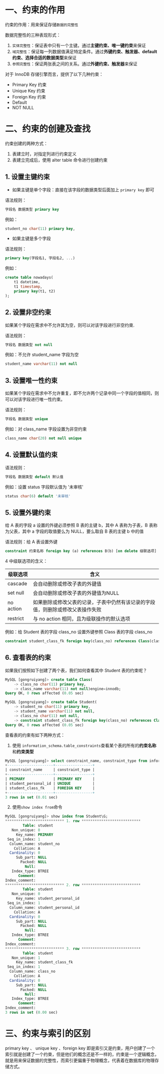 # 一、约束的作用

约束的作用：用来保证存储`数据的完整性`

数据完整性的三种表现形式：

1. `实体完整性`：保证表中只有一个主键。通过**主键约束、唯一键约束**来保证
2. `域完整性`：保证每一列数据值满足特定条件。通过**外键约束、触发器、default约束、选择合适的数据类型**来保证
3. `参照完整性`：保证两张表之间的关系。通过**外键约束、触发器**来保证

对于 InnoDB 存储引擎而言，提供了以下几种约束：

* Primary Key 约束
* Unique Key 约束
* Foreign Key 约束
* Default
* NOT NULL

# 二、约束的创建及查找

约束创建的两种方式：

1. 表建立时，对指定列进行约束定义
2. 表建立完成后，使用 alter table 命令进行创建约束

## 1. 设置主键约束

* 如果主键是单个字段：直接在该字段的数据类型后面加上 `primary key` 即可

语法规则：

```sql
字段名 数据类型 primary key
```

例如：

```sql
student_no char(11) primary key,
```

* 如果主键是多个字段

语法规则：

```sql
primary key(字段名1, 字段名2, ...)
```

例如：

```sql
create table nowadays(
	t1 datetime,
    t1 timestamp,
    primary key(t1, t2)
);
```

## 2. 设置非空约束

如果某个字段在需求中不允许其为空，则可以对该字段进行非空约束.

语法规则：

```sql
字段名 数据类型 not null
```

例如：不允许 student_name 字段为空

```sql
student_name varchar(11) not null
```

## 3. 设置唯一性约束

如果某个字段在需求中不允许重复，即不允许两个记录中同一个字段的值相同，则可以对该字段进行唯一性约束。

语法规则：

```sql
字段名 数据类型 unique
```

例如：对 class_name 字段设置为非空约束

```sql
class_name char(20) not null unique
```

## 4. 设置默认值约束

语法规则：

```sql
字段名 数据类型 default 默认值
```

例如：设置 status 字段默认值为 '未审核'

```sql
status char(6) default '未审核'
```



## 5. 设置外键约束

给 A 表的字段 a 设置的外键必须参照 B 表的主键 b，其中 A 表称为子表，B 表称为父表，其中 a 字段的取值要么为 NULL，要么取自 B 表的主键 b 中的值

语法规则：给 A 表设置外键

```sql
constraint 约束名称 foreign key (a) references B(b) [on delete 级联选项] [on update 级联选项]
```

 4 中级联选项的含义：

| 级联选项  | 含义                                                         |
| --------- | ------------------------------------------------------------ |
| cascade   | 会自动删除或修改子表的外键值                                 |
| set null  | 会自动删除或修改子表的外键值为NULL                           |
| no action | 如果删除或修改父表的记录，子表中仍然有该记录的字段值，则删除或修改父表操作失败 |
| restrict  | 与 no action 相同，且为级联操作的默认选项                    |

例如：给 Student 表的字段 class_no 设置外键参照 Class 表的字段 class_no

```sql
constraint student_class_fk foreign key(class_no) references Class(class_no)
```

## 6. 查看表的约束

如果我们按照如下创建了两个表，我们如何查看其中 Student 表的约束呢？

```sql
MySQL [gongruiyang]> create table Class(
    -> class_no char(11) primary key,
    -> class_name varchar(11) not null)engine=innodb;
Query OK, 0 rows affected (0.05 sec)

MySQL [gongruiyang]> create table Student(
    -> student_no char(11) primary key,
    -> student_name varchar(11) not null,
    -> class_no char(11) not null,
    -> constraint student_class_fk foreign key(class_no) references Class(class_no),    -> student_personal_id char(17) not null unique)engine=innodb;
Query OK, 0 rows affected (0.05 sec)
```

查看表的约束有如下两种方式：

1. 使用 `information_schema.table_constraints`查看某个表的所有的**约束名称**和**约束类型**

```sql
MySQL [gongruiyang]> select constraint_name, constraint_type from information_schema.table_constraints where table_name = 'Student';
+---------------------+-----------------+
| constraint_name     | constraint_type |
+---------------------+-----------------+
| PRIMARY             | PRIMARY KEY     |
| student_personal_id | UNIQUE          |
| student_class_fk    | FOREIGN KEY     |
+---------------------+-----------------+
3 rows in set (0.01 sec)
```

2. 使用`show index from`命令

```sql
MySQL [gongruiyang]> show index from Student\G;
*************************** 1. row ***************************
        Table: student
   Non_unique: 0
     Key_name: PRIMARY
 Seq_in_index: 1
  Column_name: student_no
    Collation: A
  Cardinality: 0
     Sub_part: NULL
       Packed: NULL
         Null: 
   Index_type: BTREE
      Comment: 
Index_comment: 
*************************** 2. row ***************************
        Table: student
   Non_unique: 0
     Key_name: student_personal_id
 Seq_in_index: 1
  Column_name: student_personal_id
    Collation: A
  Cardinality: 0
     Sub_part: NULL
       Packed: NULL
         Null: 
   Index_type: BTREE
      Comment: 
Index_comment: 
*************************** 3. row ***************************
        Table: student
   Non_unique: 1
     Key_name: student_class_fk
 Seq_in_index: 1
  Column_name: class_no
    Collation: A
  Cardinality: 0
     Sub_part: NULL
       Packed: NULL
         Null: 
   Index_type: BTREE
      Comment: 
Index_comment: 
3 rows in set (0.00 sec)
```



# 三、约束与索引的区别

primary key 、 unique key 、foreign key 即是索引又是约束，用户创建了一个索引就是创建了一个约束，但是他们的概念还是不一样的，约束是一个逻辑概念，就是用来保证数据的完整性，而索引更偏重于物理概念，代表着在数据库的物理存储方式。






